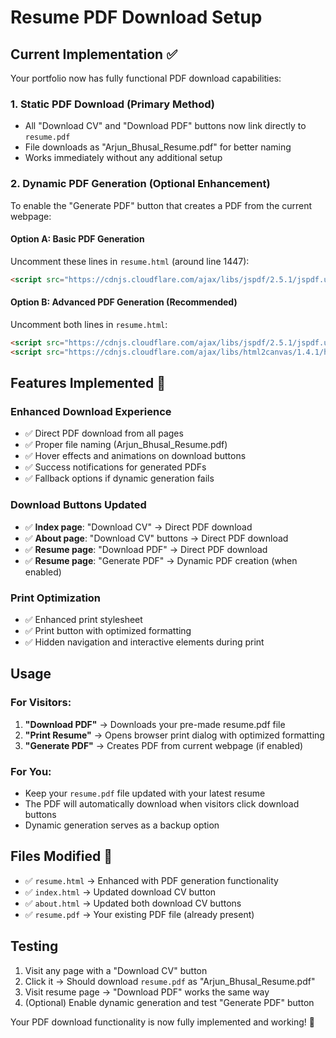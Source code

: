 # Resume PDF Download Setup

## Current Implementation ✅

Your portfolio now has fully functional PDF download capabilities:

### 1. **Static PDF Download** (Primary Method)
- All "Download CV" and "Download PDF" buttons now link directly to `resume.pdf`
- File downloads as "Arjun_Bhusal_Resume.pdf" for better naming
- Works immediately without any additional setup

### 2. **Dynamic PDF Generation** (Optional Enhancement)

To enable the "Generate PDF" button that creates a PDF from the current webpage:

#### Option A: Basic PDF Generation
Uncomment these lines in `resume.html` (around line 1447):
```html
<script src="https://cdnjs.cloudflare.com/ajax/libs/jspdf/2.5.1/jspdf.umd.min.js"></script>
```

#### Option B: Advanced PDF Generation (Recommended)
Uncomment both lines in `resume.html`:
```html
<script src="https://cdnjs.cloudflare.com/ajax/libs/jspdf/2.5.1/jspdf.umd.min.js"></script>
<script src="https://cdnjs.cloudflare.com/ajax/libs/html2canvas/1.4.1/html2canvas.min.js"></script>
```

## Features Implemented 🚀

### Enhanced Download Experience
- ✅ Direct PDF download from all pages
- ✅ Proper file naming (Arjun_Bhusal_Resume.pdf)
- ✅ Hover effects and animations on download buttons
- ✅ Success notifications for generated PDFs
- ✅ Fallback options if dynamic generation fails

### Download Buttons Updated
- ✅ **Index page**: "Download CV" → Direct PDF download
- ✅ **About page**: "Download CV" buttons → Direct PDF download  
- ✅ **Resume page**: "Download PDF" → Direct PDF download
- ✅ **Resume page**: "Generate PDF" → Dynamic PDF creation (when enabled)

### Print Optimization
- ✅ Enhanced print stylesheet
- ✅ Print button with optimized formatting
- ✅ Hidden navigation and interactive elements during print

## Usage

### For Visitors:
1. **"Download PDF"** → Downloads your pre-made resume.pdf file
2. **"Print Resume"** → Opens browser print dialog with optimized formatting
3. **"Generate PDF"** → Creates PDF from current webpage (if enabled)

### For You:
- Keep your `resume.pdf` file updated with your latest resume
- The PDF will automatically download when visitors click download buttons
- Dynamic generation serves as a backup option

## Files Modified 📝

- ✅ `resume.html` → Enhanced with PDF generation functionality
- ✅ `index.html` → Updated download CV button
- ✅ `about.html` → Updated both download CV buttons
- ✅ `resume.pdf` → Your existing PDF file (already present)

## Testing

1. Visit any page with a "Download CV" button
2. Click it → Should download `resume.pdf` as "Arjun_Bhusal_Resume.pdf"
3. Visit resume page → "Download PDF" works the same way
4. (Optional) Enable dynamic generation and test "Generate PDF" button

Your PDF download functionality is now fully implemented and working! 🎉